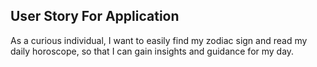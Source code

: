 ## User Story For Application
As a curious individual, I want to easily find my zodiac sign and read my daily horoscope, so that I can gain insights and guidance for my day.